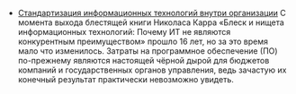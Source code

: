 
- [Стандартизация информационных технологий внутри организации](https://habr.com/ru/articles/669346/) С момента выхода блестящей книги Николаса Карра «Блеск и нищета информационных технологий: Почему ИТ не являются конкурентным преимуществом» прошло 16 лет, но за это время мало что изменилось. Затраты на программное обеспечение (ПО) по-прежнему являются настоящей чёрной дырой для бюджетов компаний и государственных органов управления, ведь зачастую их конечный результат практически невозможно увидеть.
